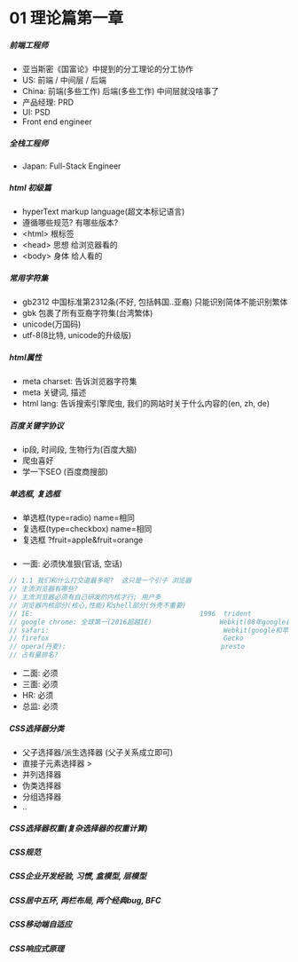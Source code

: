 # 01 理论篇第一章
##### 前端工程师
* 亚当斯密《国富论》中提到的分工理论的分工协作
* US: 前端 / 中间层 / 后端
* China: 前端(多些工作) 后端(多些工作) 中间层就没啥事了
* 产品经理: PRD
* UI: PSD
* Front end engineer

##### 全栈工程师
* Japan: Full-Stack Engineer

##### html 初级篇
* hyperText markup language(超文本标记语言)
* 遵循哪些规范? 有哪些版本?
* <html\> 根标签
* <head\> 思想 给浏览器看的
* <body\> 身体 给人看的

##### 常用字符集
* gb2312 中国标准第2312条(不好, 包括韩国..亚裔) 只能识别简体不能识别繁体
* gbk 包裹了所有亚裔字符集(台湾繁体)
* unicode(万国码)
* utf-8(8比特, unicode的升级版)

##### html属性
* meta charset: 告诉浏览器字符集
* meta 关键词, 描述
* html lang: 告诉搜索引擎爬虫, 我们的网站时关于什么内容的(en, zh, de)

##### 百度关键字协议
* ip段, 时间段, 生物行为(百度大脑)
* 爬虫喜好
* 学一下SEO (百度商搜部)

##### 单选框, 复选框
* 单选框(type=radio) name=相同
* 复选框(type=checkbox) name=相同
* 复选框 ?fruit=apple&fruit=orange

##### 
* 一面: 必须快准狠(官话, 空话)
```js
// 1.1 我们和什么打交道最多呢?  这只是一个引子 浏览器
// 主流浏览器有哪些?
// 主流浏览器必须有自己研发的内核才行; 用户多
// 浏览器内核部分(核心,性能)和shell部分(外壳不重要)
// IE:                                          1996  trident
// google chrome: 全球第一(2016超越IE)                 Webkit(08年google自己剥离了)/blink
// safari:                                            Webkit(google和苹果一起研发的)
// firefox                                            Gecko
// opera(丹麦):                                       presto
// 占有量排名?
```

* 二面: 必须
* 三面: 必须
* HR: 必须
* 总监: 必须

##### CSS选择器分类
* 父子选择器/派生选择器 (父子关系成立即可)
* 直接子元素选择器 >
* 并列选择器
* 伪类选择器
* 分组选择器
* ..

##### CSS选择器权重(复杂选择器的权重计算)
##### CSS规范
##### CSS企业开发经验, 习惯, 盒模型, 层模型
##### CSS居中五环, 两栏布局, 两个经典bug, BFC
##### CSS移动端自适应
##### CSS响应式原理